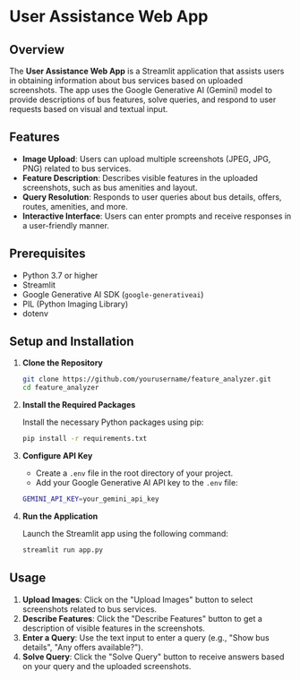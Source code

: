# User Assistance Web App

## Overview

The **User Assistance Web App** is a Streamlit application that assists users in obtaining information about bus services based on uploaded screenshots. The app uses the Google Generative AI (Gemini) model to provide descriptions of bus features, solve queries, and respond to user requests based on visual and textual input.

## Features

- **Image Upload**: Users can upload multiple screenshots (JPEG, JPG, PNG) related to bus services.
- **Feature Description**: Describes visible features in the uploaded screenshots, such as bus amenities and layout.
- **Query Resolution**: Responds to user queries about bus details, offers, routes, amenities, and more.
- **Interactive Interface**: Users can enter prompts and receive responses in a user-friendly manner.

## Prerequisites

- Python 3.7 or higher
- Streamlit
- Google Generative AI SDK (`google-generativeai`)
- PIL (Python Imaging Library)
- dotenv

## Setup and Installation

1. **Clone the Repository**

    ```bash
    git clone https://github.com/yourusername/feature_analyzer.git
    cd feature_analyzer
    ```

2. **Install the Required Packages**

    Install the necessary Python packages using pip:

    ```bash
    pip install -r requirements.txt

    ```

3. **Configure API Key**

    - Create a `.env` file in the root directory of your project.
    - Add your Google Generative AI API key to the `.env` file:

    ```bash
    GEMINI_API_KEY=your_gemini_api_key
    ```

4. **Run the Application**

    Launch the Streamlit app using the following command:

    ```bash
    streamlit run app.py
    ```

## Usage

1. **Upload Images**: Click on the "Upload Images" button to select screenshots related to bus services.
2. **Describe Features**: Click the "Describe Features" button to get a description of visible features in the screenshots.
3. **Enter a Query**: Use the text input to enter a query (e.g., "Show bus details", "Any offers available?").
4. **Solve Query**: Click the "Solve Query" button to receive answers based on your query and the uploaded screenshots.

